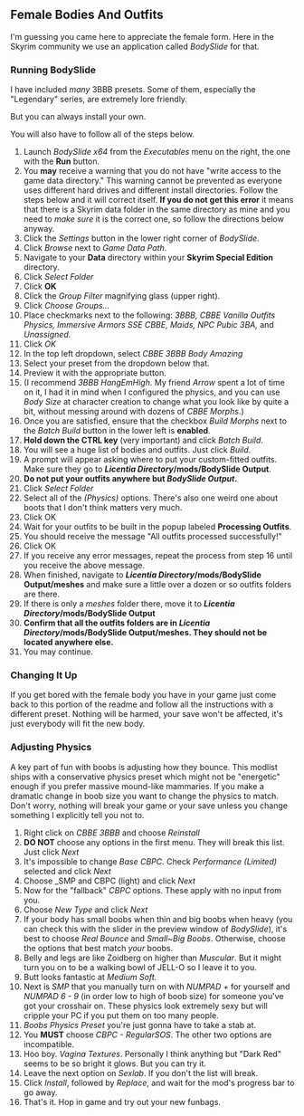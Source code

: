 ##  Female Bodies And Outfits

I'm guessing you came here to appreciate the female form. Here in the Skyrim community we use an application called _BodySlide_ for that.

### Running BodySlide

I have included _many_ 3BBB presets. Some of them, especially the "Legendary" series, are extremely lore friendly.

But you can always install your own.

You will also have to follow all of the steps below.

1. Launch _BodySlide x64_ from the _Executables_ menu on the right, the one with the **Run** button. 
3. You **may** receive a warning that you do not have "write access to the game data directory." This warning cannot be prevented as everyone uses different hard drives and different install directories. Follow the steps below and it will correct itself. **If you do not get this error** it means that there is a Skyrim data folder in the same directory as mine and you need to _make sure_ it is the correct one, so follow the directions below anyway.
4. Click the _Settings_ button in the lower right corner of _BodySlide_.	
5. Click _Browse_ next to _Game Data Path_.	
6. Navigate to your **Data** directory within your **Skyrim Special Edition** directory.
7. Click _Select Folder_
8. Click **OK**
9. Click the _Group Filter_ magnifying glass (upper right). 
10. Click _Choose Groups..._
11. Place checkmarks next to the following: _3BBB, CBBE Vanilla Outfits Physics, Immersive Armors SSE CBBE, Maids, NPC Pubic 3BA,_ and _Unassigned._
12. Click _OK_
13. In the top left dropdown, select _CBBE 3BBB Body Amazing_
14. Select your preset from the dropdown below that. 
15. Preview it with the appropriate button.
16. (I recommend _3BBB HangEmHigh_. My friend _Arrow_ spent a lot of time on it, I had it in mind when I configured the physics, and you can use _Body Size_ at character creation to change what you look like by quite a bit, without messing around with dozens of _CBBE Morphs_.)
17. Once you are satisfied, ensure that the checkbox _Build Morphs_ next to the _Batch Build_ button in the lower left is **enabled**.	
18. **Hold down the CTRL key** (very important) and click _Batch Build_. 
19. You will see a huge list of bodies and outfits. Just click _Build_.
20. A prompt will appear asking where to put your custom-fitted outfits. Make sure they go to **_Licentia Directory_/mods/BodySlide Output**.
21. **Do not put your outfits anywhere but _BodySlide Output_.**
22. Click _Select Folder_
23. Select all of the _(Physics)_ options. There's also one weird one about boots that I don't think matters very much.
24. Click OK
25. Wait for your outfits to be built in the popup labeled **Processing Outfits**.
26. You should receive the message "All outfits processed successfully!"
27. Click OK
28. If you receive any error messages, repeat the process from step 16 until you receive the above message.
29. When finished, navigate to **_Licentia Directory_/mods/BodySlide Output/meshes** and make sure a little over a dozen or so outfits folders are there.
30. If there is only a _meshes_ folder there, move it to **_Licentia Directory_/mods/BodySlide Output**
31. **Confirm that all the outfits folders are in _Licentia Directory_/mods/BodySlide Output/meshes. They should not be located anywhere else.**
32. You may continue.

### Changing It Up

If you get bored with the female body you have in your game just come back to this portion of the readme and follow all the instructions with a different preset. Nothing will be harmed, your save won't be affected, it's just everybody will fit the new body.

### Adjusting Physics

A key part of fun with boobs is adjusting how they bounce. This modlist ships with a conservative physics preset which might not be "energetic" enough if you prefer massive mound-like mammaries. If you make a dramatic change in boob size you want to change the physics to match. Don't worry, nothing will break your game or your save unless you change something I explicitly tell you not to.

1. Right click on _CBBE 3BBB_ and choose _Reinstall_
2. **DO NOT** choose any options in the first menu. They will break this list. Just click _Next_
3. It's impossible to change _Base CBPC._ Check _Performance (Limited)_ selected and click _Next_
4. Choose _SMP and CBPC (light) and click _Next_
5. Now for the "fallback" _CBPC_ options. These apply with no input from you.
6. Choose _New Type_ and click _Next_
7. If your body has small boobs when thin and big boobs when heavy (you can check this with the slider in the preview window of _BodySlide_), it's best to choose _Real Bounce_ and _Small~Big Boobs_. Otherwise, choose the options that best match _your_ boobs.
8. Belly and legs are like Zoidberg on higher than _Muscular_. But it might turn you on to be a walking bowl of JELL-O so I leave it to you.
9. Butt looks fantastic at _Medium Soft._
10. Next is _SMP_ that you manually turn on with _NUMPAD +_ for yourself and _NUMPAD 6 - 9_ (in order low to high of boob size) for someone you've got your crosshair on. These physics look extremely sexy but will cripple your PC if you put them on too many people.
11. _Boobs Physics Preset_ you're just gonna have to take a stab at.
12. You **MUST** choose _CBPC - RegularSOS_. The other two options are incompatible.
13. Hoo boy. _Vagina Textures_. Personally I think anything but "Dark Red" seems to be so bright it glows. But you can try it.
14. Leave the next option on _Sexlab_. If you don't the list will break.
15. Click _Install_, followed by _Replace_, and wait for the mod's progress bar to go away.
16. That's it. Hop in game and try out your new funbags.